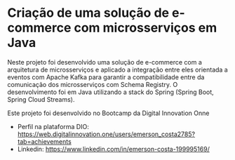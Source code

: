 # Criação de uma solução de e-commerce com microsserviços em Java

Neste projeto foi desenvolvido uma solução de e-commerce com a arquitetura de microsserviços e aplicado
a integração entre eles orientada a eventos com Apache Kafka para garantir a compatibilidade entre da comunicação 
dos microsserviços com Schema Registry. O desenvolvimento foi em Java utilizando a stack do 
Spring (Spring Boot, Spring Cloud Streams).

Este projeto foi desenvolvido no Bootcamp da Digital Innovation Onne

* Perfil na plataforma DIO: https://web.digitalinnovation.one/users/emerson_costa2785?tab=achievements
* Linkedin: https://www.linkedin.com/in/emerson-costa-199995169/
